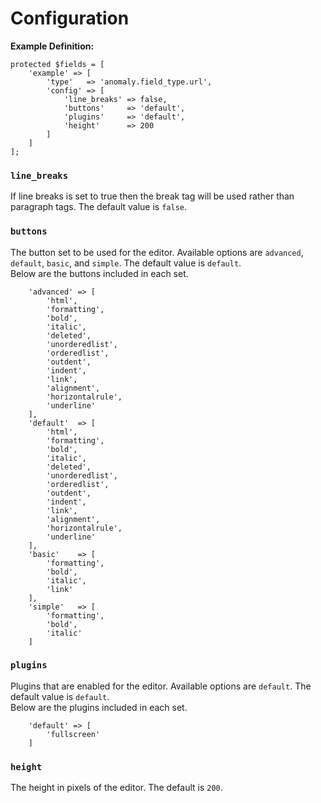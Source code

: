 # Configuration

**Example Definition:**

```
protected $fields = [
    'example' => [
        'type'   => 'anomaly.field_type.url',
        'config' => [
            'line_breaks' => false,
            'buttons'     => 'default',
            'plugins'     => 'default',
            'height'      => 200
        ]
    ]
];
```

### `line_breaks`

If line breaks is set to true then the break tag will be used rather than paragraph tags. The default value is `false`.

### `buttons`

The button set to be used for the editor. Available options are `advanced`, `default`, `basic`, and `simple`. The default value is `default`.  
Below are the buttons included in each set.

```
    'advanced' => [
        'html',
        'formatting',
        'bold',
        'italic',
        'deleted',
        'unorderedlist',
        'orderedlist',
        'outdent',
        'indent',
        'link',
        'alignment',
        'horizontalrule',
        'underline'
    ],
    'default'  => [
        'html',
        'formatting',
        'bold',
        'italic',
        'deleted',
        'unorderedlist',
        'orderedlist',
        'outdent',
        'indent',
        'link',
        'alignment',
        'horizontalrule',
        'underline'
    ],
    'basic'    => [
        'formatting',
        'bold',
        'italic',
        'link'
    ],
    'simple'   => [
        'formatting',
        'bold',
        'italic'
    ]
```

### `plugins`

Plugins that are enabled for the editor. Available options are `default`. The default value is `default`.  
Below are the plugins included in each set.

```
    'default' => [
        'fullscreen'
    ]
```

### `height`

The height in pixels of the editor. The default is `200`.
